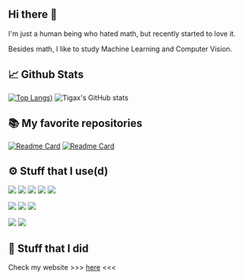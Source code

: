 ## Hi there 👋
I'm just a human being who hated math, but recently started to love it.

Besides math, I like to study Machine Learning and Computer Vision.

## 📈 Github Stats
[![Top Langs](https://github-readme-stats.vercel.app/api/top-langs/?username=ttiagojm&hide=javascript,jupyter%20notebook,shell,qmake,cmake&layout=compact&theme=github_dark))](https://github.com/anuraghazra/github-readme-stats)
![Tigax's GitHub stats](https://github-readme-stats.vercel.app/api?username=ttiagojm&show_icons=true&theme=github_dark)

## 📚 My favorite repositories
[![Readme Card](https://github-readme-stats.vercel.app/api/pin/?username=ttiagojm&repo=Math4Fun&theme=github_dark)](https://github.com/ttiagojm/Math4Fun)
[![Readme Card](https://github-readme-stats.vercel.app/api/pin/?username=ttiagojm&repo=No-Flappy-Just-Buggy&theme=github_dark)](https://github.com/ttiagojm/No-Flappy-Just-Buggy)

## ⚙️ Stuff that I use(d)
![](https://img.shields.io/badge/Code-Python-informational?style=flat&logo=python&logoColor=white&color=58A6FF)
![](https://img.shields.io/badge/Framework-Tensorflow-informational?style=flat&logo=tensorflow&logoColor=white&color=1F6FEB)
![](https://img.shields.io/badge/Framework-OpenCV-informational?style=flat&logo=opencv&logoColor=white&color=1F6FEB)
![](https://img.shields.io/badge/Framework-Numpy-informational?style=flat&logo=numpy&logoColor=white&color=1F6FEB)
![](https://img.shields.io/badge/Framework-Pandas-informational?style=flat&logo=pandas&logoColor=white&color=1F6FEB)

![](https://img.shields.io/badge/Code-C++-informational?style=flat&logo=cplusplus&logoColor=white&color=58A6FF)
![](https://img.shields.io/badge/Framework-OpenCV-informational?style=flat&logo=opencv&logoColor=white&color=1F6FEB)
![](https://img.shields.io/badge/Framework-Qt-informational?style=flat&logo=qt&logoColor=white&color=1F6FEB)

![](https://img.shields.io/badge/Code-JavaScript-informational?style=flat&logo=javascript&logoColor=white&color=58A6FF)
![](https://img.shields.io/badge/Framework-p5.js-informational?style=flat&logo=p5dotjs&logoColor=white&color=1F6FEB)

## 👥 Stuff that I did
Check my website >>> [here](https://ttiagommartins.herokuapp.com/) <<<
